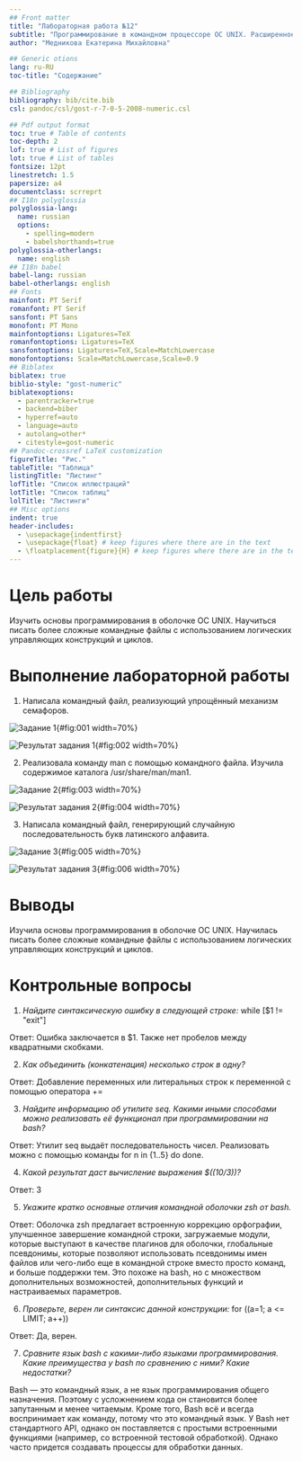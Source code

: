 ```yaml
---
## Front matter
title: "Лабораторная работа №12"
subtitle: "Программирование в командном процессоре ОС UNIX. Расширенное программирование"
author: "Медникова Екатерина Михайловна"

## Generic otions
lang: ru-RU
toc-title: "Содержание"

## Bibliography
bibliography: bib/cite.bib
csl: pandoc/csl/gost-r-7-0-5-2008-numeric.csl

## Pdf output format
toc: true # Table of contents
toc-depth: 2
lof: true # List of figures
lot: true # List of tables
fontsize: 12pt
linestretch: 1.5
papersize: a4
documentclass: scrreprt
## I18n polyglossia
polyglossia-lang:
  name: russian
  options:
	- spelling=modern
	- babelshorthands=true
polyglossia-otherlangs:
  name: english
## I18n babel
babel-lang: russian
babel-otherlangs: english
## Fonts
mainfont: PT Serif
romanfont: PT Serif
sansfont: PT Sans
monofont: PT Mono
mainfontoptions: Ligatures=TeX
romanfontoptions: Ligatures=TeX
sansfontoptions: Ligatures=TeX,Scale=MatchLowercase
monofontoptions: Scale=MatchLowercase,Scale=0.9
## Biblatex
biblatex: true
biblio-style: "gost-numeric"
biblatexoptions:
  - parentracker=true
  - backend=biber
  - hyperref=auto
  - language=auto
  - autolang=other*
  - citestyle=gost-numeric
## Pandoc-crossref LaTeX customization
figureTitle: "Рис."
tableTitle: "Таблица"
listingTitle: "Листинг"
lofTitle: "Список иллюстраций"
lotTitle: "Список таблиц"
lolTitle: "Листинги"
## Misc options
indent: true
header-includes:
  - \usepackage{indentfirst}
  - \usepackage{float} # keep figures where there are in the text
  - \floatplacement{figure}{H} # keep figures where there are in the text
---
```


# Цель работы

Изучить основы программирования в оболочке ОС UNIX. Научиться писать более сложные командные файлы с использованием логических управляющих конструкций и циклов.


# Выполнение лабораторной работы

1. Написала командный файл, реализующий упрощённый механизм семафоров.

![Задание 1](image/снимок1.png){#fig:001 width=70%}

![Результат задания 1](image/результат1.png){#fig:002 width=70%}

2. Реализовала команду man с помощью командного файла. Изучила содержимое каталога /usr/share/man/man1.

![Задание 2](image/снимок2.png){#fig:003 width=70%}

![Результат задания 2](image/результат2.png){#fig:004 width=70%}

3. Написала командный файл, генерирующий случайную последовательность букв латинского алфавита.

![Задание 3](image/снимок3.png){#fig:005 width=70%}

![Результат задания 3](image/результат3.png){#fig:006 width=70%}

# Выводы

Изучила основы программирования в оболочке ОС UNIX. Научилась писать более сложные командные файлы с использованием логических управляющих конструкций и циклов.

# Контрольные вопросы

1. *Найдите синтаксическую ошибку в следующей строке:* while [$1 != "exit"]

Ответ: Ошибка заключается в $1. Также нет пробелов между квадратными скобками.

2. *Как объединить (конкатенация) несколько строк в одну?*

Ответ: Добавление переменных или литеральных строк к переменной с помощью оператора +=

3. *Найдите информацию об утилите seq. Какими иными способами можно реализовать её функционал при программировании на bash?*

Ответ: Утилит seq выдаёт последовательность чисел. Реализовать можно с помощью команды for n in {1..5} do done.

4. *Какой результат даст вычисление выражения $((10/3))?*

Ответ: 3

5. *Укажите кратко основные отличия командной оболочки zsh от bash.*

Ответ: Оболочка zsh предлагает встроенную коррекцию орфографии, улучшенное завершение командной строки, загружаемые модули, которые выступают в качестве плагинов для оболочки, глобальные псевдонимы, которые позволяют использовать псевдонимы имен файлов или чего-либо еще в командной строке вместо просто команд, и больше поддержки тем. Это похоже на bash, но с множеством дополнительных возможностей, дополнительных функций и настраиваемых параметров. 

6. *Проверьте, верен ли синтаксис данной конструкции:* for ((a=1; a <= LIMIT; a++))

Ответ: Да, верен.

7. *Сравните язык bash с какими-либо языками программирования. Какие преимущества у bash по сравнению с ними? Какие недостатки?*

Bash — это командный язык, а не язык программирования общего назначения. Поэтому с усложнением кода он становится более запутанным и менее читаемым. Кроме того, Bash всё и всегда воспринимает как команду, потому что это командный язык. У Bash нет стандартного API, однако он поставляется с простыми встроенными функциями (например, со встроенной тестовой обработкой). Однако часто придется создавать процессы для обработки данных. 
